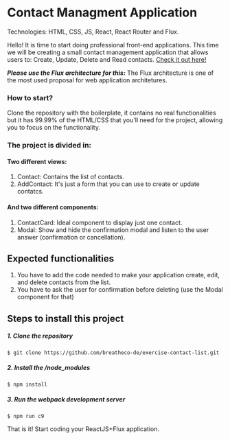 # Contact Managment Application 

Technologies: HTML, CSS, JS, React, React Router and Flux.

Hello! It is time to start doing professional front-end applications. This time
we will be creating a small contact management application that allows users to:
Create, Update, Delete and Read contacts. [Check it out here!]()

***Please use the Flux architecture for this:*** The Flux architecture is one of the most used proposal for web application architetures.

### How to start?

Clone the repository with the boilerplate, it contains no real functionalities 
but it has 99.99% of the HTML/CSS that you'll need for the project, 
allowing you to focus on the functionality.

### The project is divided in: 

#### Two different views: 

1. Contact: Contains the list of contacts.
2. AddContact: It's just a form that you can use to create or update contatcs.

#### And two different components:

1. ContactCard: Ideal component to display just one contact.
2. Modal: Show and hide the confirmation modal and listen to the user answer (confirmation or cancellation).

## Expected functionalities

1. You have to add the code needed to make your application create, edit, 
and delete contacts from the list.
2. You have to ask the user for confirmation before deleting (use the 
Modal component for that)

## Steps to install this project

##### 1. Clone the repository
```
$ git clone https://github.com/breatheco-de/exercise-contact-list.git
```
##### 2. Install the /node_modules
```
$ npm install
```
##### 3. Run the webpack development server
```
$ npm run c9
```

That is it! Start coding your ReactJS+Flux application.